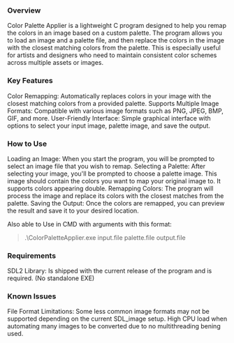 ### **Overview**

Color Palette Applier is a lightweight C program designed to help you remap the colors in an image based on a custom palette. The program allows you to load an image and a palette file, and then replace the colors in the image with the closest matching colors from the palette. This is especially useful for artists and designers who need to maintain consistent color schemes across multiple assets or images.
### **Key Features**

Color Remapping: Automatically replaces colors in your image with the closest matching colors from a provided palette.
Supports Multiple Image Formats: Compatible with various image formats such as PNG, JPEG, BMP, GIF, and more.
User-Friendly Interface: Simple graphical interface with options to select your input image, palette image, and save the output.
### **How to Use**

Loading an Image: When you start the program, you will be prompted to select an image file that you wish to remap.
Selecting a Palette: After selecting your image, you'll be prompted to choose a palette image. This image should contain the colors you want to map your original image to. It supports colors appearing double.
Remapping Colors: The program will process the image and replace its colors with the closest matches from the palette.
Saving the Output: Once the colors are remapped, you can preview the result and save it to your desired location.

Also able to Use in CMD with arguments with this format: 

> .\ColorPaletteApplier.exe input.file palette.file output.file

### **Requirements**

SDL2 Library: Is shipped with the current release of the program and is required. (No standalone EXE)
### **Known Issues**

File Format Limitations: Some less common image formats may not be supported depending on the current SDL_image setup.
High CPU load when automating many images to be converted due to no multithreading bening used.
